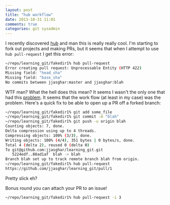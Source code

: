 ```yaml
---
layout: post
title: "hub workflow"
date: 2013-10-31 11:01
comments: true
categories: git sysadmin
---
```


I recently discovered [hub](https://github.com/github/hub) and man this is really really cool. I'm starting to fork out projects and making PRs, but it seems that when I attempt to use `hub pull-request` I get this error:

```bash
~/repo/learning_git/fakedir1% hub pull-request
Error creating pull request: Unprocessable Entity (HTTP 422)
Missing field: "head_sha"
Missing field: "base_sha"
No commits between jjasghar:master and jjasghar:blah
```

WTF man? What the hell does this mean? It seems I wasn't the only one that had this [problem](https://github.com/github/hub/issues/189).  It seems that the work flow (at least in my case) was the problem. Here's a quick fix to be able to open up a PR off a forked branch:

```bash
~/repo/learning_git/fakedir1% git add some_file
~/repo/learning_git/fakedir1% git commit -m "blah"
~/repo/learning_git/fakedir1% git push -u origin blah
Counting objects: 7, done.
Delta compression using up to 4 threads.
Compressing objects: 100% (3/3), done.
Writing objects: 100% (4/4), 351 bytes | 0 bytes/s, done.
Total 4 (delta 2), reused 0 (delta 0)
To git@github.com:jjasghar/learning_git.git
   5224edf..88ad1af  blah -> blah
Branch blah set up to track remote branch blah from origin.
~/repo/learning_git/fakedir1% hub pull-request
https://github.com/jjasghar/learning_git/pull/1
```

Pretty slick eh?

Bonus round you can attach your PR to an issue!

```bash
~/repo/learning_git/fakedir1% hub pull-request -i 3
```
